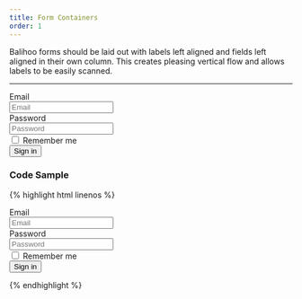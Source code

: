 ```yaml
---
title: Form Containers
order: 1
---
```


Balihoo forms should be laid out with labels left aligned and fields left aligned in their own column. This creates pleasing vertical flow and allows labels to be easily scanned.

**********

<form class="form-horizontal bh--form-example">
  <div class="form-group">
    <label for="inputEmail3" class="col-sm-2 control-label">Email</label>
    <div class="col-sm-8">
      <input type="email" class="form-control" id="inputEmail3" placeholder="Email">
    </div>
  </div>
  <div class="form-group">
    <label for="inputPassword3" class="col-sm-2 control-label">Password</label>
    <div class="col-sm-8">
      <input type="password" class="form-control" id="inputPassword3" placeholder="Password">
    </div>
  </div>
  <div class="form-group">
    <div class="col-sm-offset-2 col-sm-8">
      <div class="checkbox">
        <label>
          <input type="checkbox"> Remember me
        </label>
      </div>
    </div>
  </div>
  <div class="form-group">
    <div class="col-sm-offset-2 col-sm-8">
      <button type="submit" class="btn btn-default">Sign in</button>
    </div>
  </div>
</form>

### Code Sample

{% highlight html linenos %}

<form class="form-horizontal">
  <!-- The form tag is given a class of 'form-horizontal' for the left aligned layout. -->
  <!-- A field and all related tags and content are wrapped in a form group element. -->
  <div class="form-group">
    <!-- Labels and field are set using bootstrap grid classes such as col-sm-2.  -->
    <label for="inputEmail3" class="col-sm-2 control-label">Email</label>
    <div class="col-sm-8">
      <input type="email" class="form-control" id="inputEmail3" placeholder="Email">
    </div>
  </div>
  <div class="form-group">
    <label for="inputPassword3" class="col-sm-2 control-label">Password</label>
    <div class="col-sm-8">
      <input type="password" class="form-control" id="inputPassword3" placeholder="Password">
    </div>
  </div>
  <div class="form-group">
    <!-- Fields with no label use an offset so that they align with the other fields. -->
    <div class="col-sm-offset-2 col-sm-8">
      <div class="checkbox">
        <label>
          <input type="checkbox"> Remember me
        </label>
      </div>
    </div>
  </div>
  <div class="form-group">
    <div class="col-sm-offset-2 col-sm-8">
      <button type="submit" class="btn btn-default">Sign in</button>
    </div>
  </div>
</form>

{% endhighlight %}
